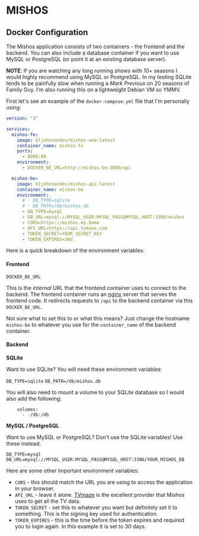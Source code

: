 # MISHOS

## Docker Configuration

The Mishos application consists of two containers - the frontend and the backend.  You can also include a database container if you want to use MySQL or PostgreSQL (or point it at an existing database server).

**NOTE**: If you are watching any long running shows with 10+ seasons I would highly recommend using MySQL or PostgreSQL.  In my testing SQLite tends to be painfully slow when running a *Mark Previous* on 20 seasons of Family Guy.  I'm also running this on a lightweight Debian VM so YMMV.

First let's see an example of the `docker-compose.yml` file that I'm personally using:

```yaml
version: "3"

services:
  mishos-fe:
    image: bljohnsondev/mishos-web:latest
    container_name: mishos-fe
    ports:
      - 8000:80
    environment:
      - DOCKER_BE_URL=http://mishos-be:3000/api

  mishos-be:
    image: bljohnsondev/mishos-api:latest
    container_name: mishos-be
    environment:
      # - DB_TYPE=sqlite
      # - DB_PATH=/db/mishos.db
      - DB_TYPE=mysql
      - DB_URL=mysql://MYSQL_USER:MYSQL_PASS@MYSQL_HOST:3306/mishos
      - CORS=https://mishos.my.home
      - API_URL=https://api.tvmaze.com
      - TOKEN_SECRET=YOUR_SECRET_KEY
      - TOKEN_EXPIRES=30d
```

Here is a quick breakdown of the environment variables:
#### Frontend

`DOCKER_BE_URL`

This is the *internal* URL that the frontend container uses to connect to the backend.  The frontend container runs an [nginx](https://nginx.org/en/) server that serves the frontend code.  It redirects requests to `/api` to the backend container via this `DOCKER_BE_URL`.

Not sure what to set this to or what this means?  Just change the hostname `mishos-be` to whatever you use for the `container_name` of the backend container.
#### Backend

**SQLite**

Want to use SQLite?  You will need these environment variables:

`DB_TYPE=sqlite`
`DB_PATH=/db/mishos.db`

You will also need to mount a volume to your SQLite database so I would also add the following:

```
    volumes:
      - ./db:/db
```

**MySQL / PostgreSQL**

Want to use MySQL or PostgreSQL?  Don't use the SQLite variables!  Use these instead:

`DB_TYPE=mysql`
`DB_URL=mysql://MYSQL_USER:MYSQL_PASS@MYSQL_HOST:3306/YOUR_MISHOS_DB`

Here are some other important environment variables:

- `CORS` - this should match the URL you are using to access the application in your browser.
- `API_URL` - leave it alone.  [TVmaze](https://www.tvmaze.com/) is the excellent provider that Mishos uses to get all the TV data.
- `TOKEN_SECRET` - set this to whatever you want but definitely set it to something.  This is the signing key used for authentication.
- `TOKEN_EXPIRES` - this is the time before the token expires and required you to login again.  In this example it is set to 30 days.
